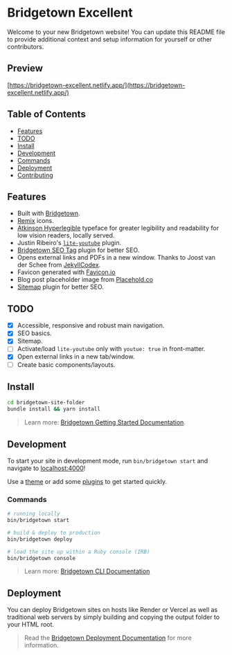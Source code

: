 # Bridgetown Excellent

Welcome to your new Bridgetown website! You can update this README file to provide additional context and setup information for yourself or other contributors.

## Preview

[https://bridgetown-excellent.netlify.app/](https://bridgetown-excellent.netlify.app/)

## Table of Contents

- [Features](#features)
- [TODO](#todo)
- [Install](#install)
- [Development](#development)
- [Commands](#commands)
- [Deployment](#deployment)
- [Contributing](#contributing)

## Features

- Built with [Bridgetown](https://www.bridgetownrb.com).
- [Remix](https://remixicon.com/) icons.
- [Atkinson Hyperlegible](https://brailleinstitute.org/freefont) typeface for greater legibility and readability for low vision readers, locally served.
- Justin Ribeiro's [`lite-youtube`](https://github.com/justinribeiro/lite-youtube) plugin.
- [Bridgetown SEO Tag](https://github.com/bridgetownrb/bridgetown-seo-tag) plugin for better SEO.
- Opens external links and PDFs in a new window. Thanks to Joost van der Schee from [JekyllCodex](http://jekyllcodex.org/).
- Favicon generated with [Favicon.io](https://favicon.io/)
- Blog post placeholder image from [Placehold.co](https://placehold.co/)
- [Sitemap](https://github.com/ayushn21/bridgetown-sitemap) plugin for better SEO.

## TODO

- [x] Accessible, responsive and robust main navigation.
- [x] SEO basics.
- [x] Sitemap.
- [ ] Activate/load `lite-youtube` only with `youtue: true` in front-matter.
- [x] Open external links in a new tab/window.
- [ ] Create basic components/layouts.

## Install

```sh
cd bridgetown-site-folder
bundle install && yarn install
```

> Learn more: [Bridgetown Getting Started Documentation](https://www.bridgetownrb.com/docs/).

## Development

To start your site in development mode, run `bin/bridgetown start` and navigate to [localhost:4000](https://localhost:4000/)!

Use a [theme](https://github.com/topics/bridgetown-theme) or add some [plugins](https://www.bridgetownrb.com/plugins/) to get started quickly.

### Commands

```sh
# running locally
bin/bridgetown start

# build & deploy to production
bin/bridgetown deploy

# load the site up within a Ruby console (IRB)
bin/bridgetown console
```

> Learn more: [Bridgetown CLI Documentation](https://www.bridgetownrb.com/docs/command-line-usage)

## Deployment

You can deploy Bridgetown sites on hosts like Render or Vercel as well as traditional web servers by simply building and copying the output folder to your HTML root.

> Read the [Bridgetown Deployment Documentation](https://www.bridgetownrb.com/docs/deployment) for more information.
